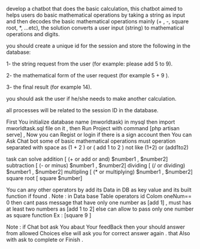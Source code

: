 develop a chatbot that does the basic calculation, this chatbot aimed to helps users do basic mathematical operations by taking a string as input and then decodes the basic mathematical operations mainly (+ , -, square root, *, ...etc), the solution converts a user input (string) to mathematical operations and digits. 

you should create a unique id for the session and store the following in the database:  

1- the string request from the user (for example: please add 5 to 9). 

2- the mathematical form of the user request (for example 5 + 9 ). 

3- the final result (for example 14). 

 

you should ask the user if he/she needs to make another calculation. 

all processes will be related to the session ID in the database. 



First You initialize database name   (mworldtask)   in mysql then import  mworldtask.sql file on it ,
then Run Project with command [php artisan serve] ,
 Now you can  Regist or login if there is a sign account 
then You can Ask Chat bot some of basic mathematical operations 
must operation separated with space as  (1 + 2 )  or ( add 1 to 2 )  not like  (1+2) or (add1to2)

task can solve 
addition [ (+ or add or and)  $number1 , $number2]
subtraction [ (- or minus)  $number1 , $number2]
dividing [ (/ or dividing)  $number1 , $number2]
multipling [ (* or multiplying)  $number1 , $number2]
square root [ square  $number]


You can any other operators by add its Data in DB as
key value and its built function if found . 
Note : in Data base Table operators id Colom oneNum== 0 then cant pass message that have only one number as [add 1]  ,
must has at least two numbers as [add 1 to 2]
else can allow to pass only one number as square function Ex : [square 9 ]


Note : 
if Chat bot ask You abaut Your feedBack then your should answer from allowed Choices else  will ask you for correct answer again .
that Also with  ask to complete or Finish  .

